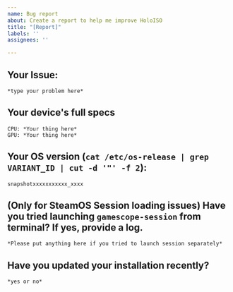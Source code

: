 ```yaml
---
name: Bug report
about: Create a report to help me improve HoloISO
title: "[Report]"
labels: ''
assignees: ''

---
```


## Your Issue:
```
*type your problem here*
```

## Your device's full specs
```
CPU: *Your thing here*
GPU: *Your thing here*
```

## Your OS version (`cat /etc/os-release | grep VARIANT_ID | cut -d '"' -f 2`):
```
snapshotxxxxxxxxxxx_xxxx
```

## (Only for SteamOS Session loading issues) Have you tried launching `gamescope-session` from terminal? If yes, provide a log.
```
*Please put anything here if you tried to launch session separately*
```

## Have you updated your installation recently?
```
*yes or no*
```
